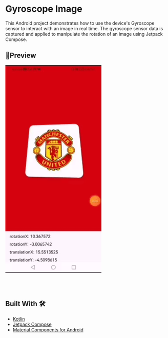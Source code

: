 # Gyroscope Image
This Android project demonstrates how to use the device's Gyroscope sensor to interact with an image in real time. The gyroscope sensor data is captured and applied to manipulate the rotation of an image using Jetpack Compose.

## 📱Preview
<img src="https://github.com/itsAmirhossein/Gyroscope-Image/blob/origin/gyroscope.gif" height="649" width="300">

## <br/><br/>Built With 🛠
- [Kotlin](https://kotlinlang.org/) 
- [Jetpack Compose](https://developer.android.com/jetpack/compose) 
- [Material Components for Android](https://github.com/material-components/material-components-android) 

